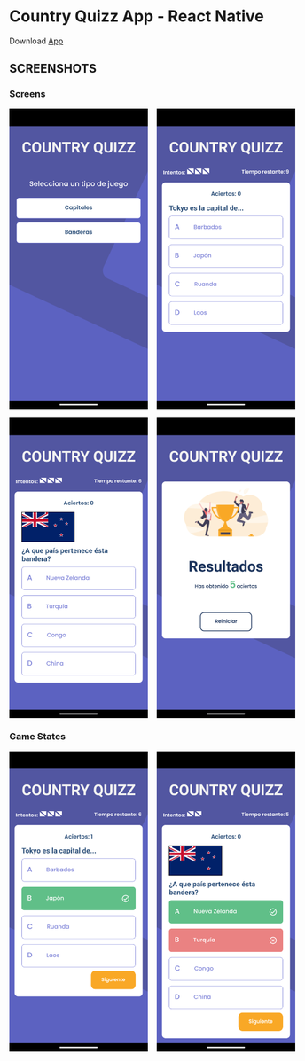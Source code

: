 # Country Quizz App - React Native

Download [App]

## SCREENSHOTS

### Screens
<div style="display: grid; grid-template-columns: repeat(2, 250px); gap: 1rem">
    <img alt="Initial Screen" src="./assets/screenshots/initial-screen.png" width="250" style="background-color: blue">
    <img alt="Capital Game Screen" src="./assets/screenshots/capital-game-screen.png" width="250">
    <img alt="Flag Game Screen" src="./assets/screenshots/flag-game-screen.png" width="250">
    <img alt="Results Screen" src="./assets/screenshots/results-screen.png" width="250">
</div>

### Game States
<div style="display: grid; grid-template-columns: repeat(2, 250px); gap: 1rem">
    <img alt="Success Answer" src="./assets/screenshots/success-answer.png" width="250">
    <img alt="Wrong Answer" src="./assets/screenshots/wrong-answer.png" width="250">
</div>

[App]: https://expo.dev/accounts/jotazo/projects/country_challenges_app/builds/998b9d7e-9f73-431c-a7f1-89a885929d30